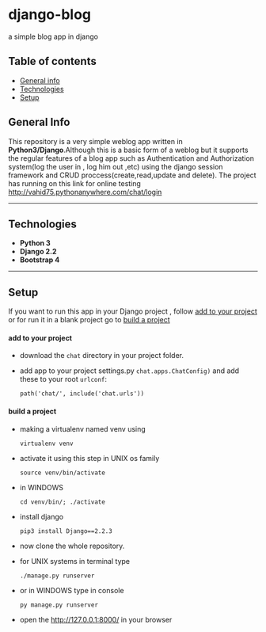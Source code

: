 # django-blog

a simple blog app in django 


## Table of contents
* [General info](#general-info)
* [Technologies](#technologies)
* [Setup](#setup)


## General Info
This repository is a very simple weblog app written in **Python3/Django**.Although this is a basic form of a weblog but it supports the regular features of a blog app such as Authentication and Authorization system(log the user in , log him out ,etc) using the django session framework and CRUD proccess(create,read,update and delete).
The project has running on this link for online testing  http://vahid75.pythonanywhere.com/chat/login 

---

## Technologies
* **Python 3**
* **Django 2.2**
* **Bootstrap 4**

---

## Setup



If you want to run this app in your Django project , follow [add to your project](#add-to-your-project) or for run it in a blank project go to [build a project](#build-a-project)



#### add to your project

- download the ```chat```  directory in your project folder.

- add app to your project settings.py ```chat.apps.ChatConfig)``` and add these to your root ```urlconf```:

  ```path('chat/', include('chat.urls'))```



#### build a project

- making a virtualenv named venv using 

  ```virtualenv venv ```
  
- activate it using this step in UNIX os family

  ```source venv/bin/activate```
  
- in WINDOWS

  ```cd venv/bin/; ./activate```
  
- install django 

  ```pip3 install Django==2.2.3```

- now clone the whole repository.
- for UNIX systems in terminal type

  ```./manage.py runserver```
  
- or in WINDOWS type in console 

  ```py manage.py runserver```
  
- open the http://127.0.0.1:8000/ in your browser
